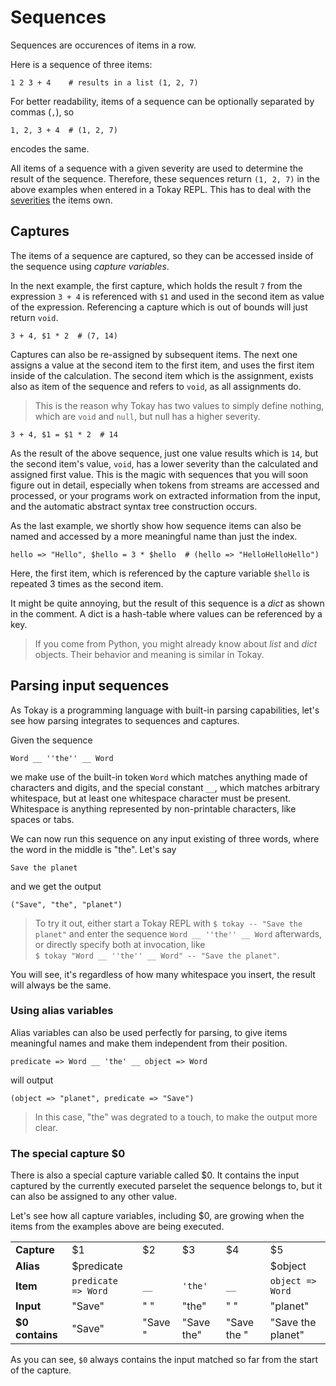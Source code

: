 # Sequences

Sequences are occurences of items in a row.

Here is a sequence of three items:
```tokay
1 2 3 + 4    # results in a list (1, 2, 7)
```
For better readability, items of a sequence can be optionally separated by commas (`,`), so
```tokay
1, 2, 3 + 4  # (1, 2, 7)
```
encodes the same.

All items of a sequence with a given severity are used to determine the result of the sequence. Therefore, these sequences return `(1, 2, 7)` in the above examples when entered in a Tokay REPL. This has to deal with the [severities](items.html#severities) the items own.

## Captures

The items of a sequence are captured, so they can be accessed inside of the sequence using *capture variables*.

In the next example, the first capture, which holds the result `7` from the expression `3 + 4` is referenced with `$1` and used in the second item as value of the expression. Referencing a capture which is out of bounds will just return `void`.

```tokay
3 + 4, $1 * 2  # (7, 14)
```

Captures can also be re-assigned by subsequent items. The next one assigns a value at the second item to the first item, and uses the first item inside of the calculation. The second item which is the assignment, exists also as item of the sequence and refers to `void`, as all assignments do.

> This is the reason why Tokay has two values to simply define nothing, which are `void` and `null`, but null has a higher severity.

```tokay
3 + 4, $1 = $1 * 2  # 14
```

As the result of the above sequence, just one value results which is `14`, but the second item's value, `void`, has a lower severity than the calculated and assigned first value. This is the magic with sequences that you will soon figure out in detail, especially when tokens from streams are accessed and processed, or your programs work on extracted information from the input, and the automatic abstract syntax tree construction occurs.

As the last example, we shortly show how sequence items can also be named and accessed by a more meaningful name than just the index.

```tokay
hello => "Hello", $hello = 3 * $hello  # (hello => "HelloHelloHello")
```

Here, the first item, which is referenced by the capture variable `$hello` is repeated 3 times as the second item.

It might be quite annoying, but the result of this sequence is a *dict* as shown in the comment. A dict is a hash-table where values can be referenced by a key.

> If you come from Python, you might already know about *list* and *dict* objects. Their behavior and meaning is similar in Tokay.

## Parsing input sequences

As Tokay is a programming language with built-in parsing capabilities, let's see how parsing integrates to sequences and captures.

Given the sequence
```tokay
Word __ ''the'' __ Word
```
we make use of the built-in token `Word` which matches anything made of characters and digits, and the special constant `__`, which matches arbitrary whitespace, but at least one whitespace character must be present. Whitespace is anything represented by non-printable characters, like spaces or tabs.

We can now run this sequence on any input existing of three words, where the word in the middle is "the". Let's say
```
Save the planet
```
and we get the output
```
("Save", "the", "planet")
```

> To try it out, either start a Tokay REPL with `$ tokay -- "Save the planet"` and enter the sequence `Word __ ''the'' __ Word` afterwards, or directly specify both at invocation, like<br>
> `$ tokay "Word __ ''the'' __ Word" -- "Save the planet"`.

You will see, it's regardless of how many whitespace you insert, the result will always be the same.

### Using alias variables

Alias variables can also be used perfectly for parsing, to give items meaningful names and make them independent from their position.

```tokay
predicate => Word __ 'the' __ object => Word
```
will output
```
(object => "planet", predicate => "Save")
```

> In this case, "the" was degrated to a touch, to make the output more clear.

### The special capture $0

There is also a special capture variable called $0. It contains the input captured by the currently executed parselet the sequence belongs to, but it can also be assigned to any other value.

Let's see how all capture variables, including $0, are growing when the items from the examples above are being executed.

<table>
    <tr>
        <td>
            <strong>Capture</strong>
        </td>
        <td>
            $1
        </td>
        <td>
            $2
        </td>
        <td>
            $3
        </td>
        <td>
            $4
        </td>
        <td>
            $5
        </td>
    </tr>
    <tr>
        <td>
            <strong>Alias</strong>
        </td>
        <td>
            $predicate
        </td>
        <td></td>
        <td></td>
        <td></td>
        <td>
            $object
        </td>
    </tr>
    <tr>
        <td>
            <strong>Item</strong>
        </td>
        <td>
            <code>predicate => Word</code>
        </td>
        <td>
            <code>__</code>
        </td>
        <td>
            <code>'the'</code>
        </td>
        <td>
            <code>__</code>
        </td>
        <td>
            <code>object => Word</code>
        </td>
    </tr>
    <tr>
        <td>
            <strong>Input</strong>
        </td>
        <td>
            "Save"
        </td>
        <td>
            " "
        </td>
        <td>
            "the"
        </td>
        <td>
            " "
        </td>
        <td>
            "planet"
        </td>
    </tr>
    <tr>
        <td>
            <strong>$0 contains</strong>
        </td>
        <td>
            "Save"
        </td>
        <td>
            "Save "
        </td>
        <td>
            "Save the"
        </td>
        <td>
            "Save the "
        </td>
        <td>
            "Save the planet"
        </td>
    </tr>
</table>

As you can see, `$0` always contains the input matched so far from the start of the capture.
